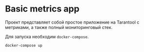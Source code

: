 # Basic metrics app

Проект представляет собой простое приложение на Tarantool c метриками, а также полный мониторинговый стек.

Для запуска необходим `docker-compose`.
```bash
docker-compose up
```
